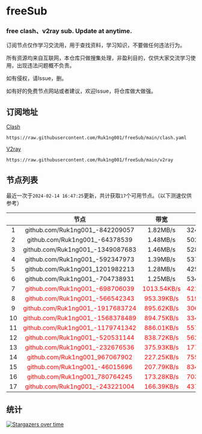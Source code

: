 # freeSub
### free clash、v2ray sub. Update at anytime.

订阅节点仅作学习交流用，用于查找资料，学习知识，不要做任何违法行为。

所有资源均来自互联网，本仓库只做搜集处理，非盈利目的，仅供大家交流学习使用，出现违法问题概不负责。

如有侵权，请Issue，删。

如有好的免费节点网站或者建议，欢迎Issue，将仓库做大做强。

## 订阅地址
[Clash](https://raw.githubusercontent.com/Ruk1ng001/freeSub/main/clash.yaml)
```
https://raw.githubusercontent.com/Ruk1ng001/freeSub/main/clash.yaml
```
[V2ray](https://raw.githubusercontent.com/Ruk1ng001/freeSub/main/v2ray)
```
https://raw.githubusercontent.com/Ruk1ng001/freeSub/main/v2ray
```

## 节点列表

最近一次于`2024-02-14 16:47:25`更新，共计获取`17`个可用节点。（以下测速仅供参考）

|  | 节点 | 带宽 | 延迟 |
|:-:|:--:|:--:|:--:|
 | 1 | github.com/Ruk1ng001_-842209057 | 1.82MB/s | 324.00ms |
 | 2 | github.com/Ruk1ng001_-64378539 | 1.48MB/s | 502.00ms |
 | 3 | github.com/Ruk1ng001_-1349087683 | 1.46MB/s | 528.00ms |
 | 4 | github.com/Ruk1ng001_-592347973 | 1.39MB/s | 537.00ms |
 | 5 | github.com/Ruk1ng001_1201982213 | 1.28MB/s | 425.00ms |
 | 6 | github.com/Ruk1ng001_-704738931 | 1.25MB/s | 534.00ms |
 | 7 | <font color=red>github.com/Ruk1ng001_-698706039</font> | <font color=red>1013.54KB/s</font> | <font color=red>421.00ms</font> |
 | 8 | <font color=red>github.com/Ruk1ng001_-566542343</font> | <font color=red>953.39KB/s</font> | <font color=red>519.00ms</font> |
 | 9 | <font color=red>github.com/Ruk1ng001_-1917683724</font> | <font color=red>895.62KB/s</font> | <font color=red>306.00ms</font> |
 | 10 | <font color=red>github.com/Ruk1ng001_-1568378489</font> | <font color=red>894.75KB/s</font> | <font color=red>334.00ms</font> |
 | 11 | <font color=red>github.com/Ruk1ng001_-1179741342</font> | <font color=red>886.01KB/s</font> | <font color=red>557.00ms</font> |
 | 12 | <font color=red>github.com/Ruk1ng001_-520531144</font> | <font color=red>838.72KB/s</font> | <font color=red>562.00ms</font> |
 | 13 | <font color=red>github.com/Ruk1ng001_-232676536</font> | <font color=red>375.93KB/s</font> | <font color=red>177.00ms</font> |
 | 14 | <font color=red>github.com/Ruk1ng001_967067902</font> | <font color=red>227.25KB/s</font> | <font color=red>755.00ms</font> |
 | 15 | <font color=red>github.com/Ruk1ng001_-46015696</font> | <font color=red>207.79KB/s</font> | <font color=red>834.00ms</font> |
 | 16 | <font color=red>github.com/Ruk1ng001_780764245</font> | <font color=red>173.28KB/s</font> | <font color=red>703.00ms</font> |
 | 17 | <font color=red>github.com/Ruk1ng001_-243221004</font> | <font color=red>166.39KB/s</font> | <font color=red>437.00ms</font> |


## 统计

[![Stargazers over time](https://starchart.cc/Ruk1ng001/freeSub.svg)](https://starchart.cc/Ruk1ng001/freeSub)